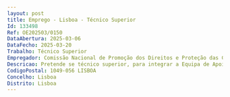 ```yaml
--- 
layout: post
title: Emprego - Lisboa - Técnico Superior
Id: 133498
Ref: OE202503/0150
DataAbertura: 2025-03-06
DataFecho: 2025-03-20
Trabalho: Técnico Superior
Empregador: Comissão Nacional de Promoção dos Direitos e Proteção das Crianças e Jovens
Descricao: Pretende se técnico superior, para integrar a Equipa de Apoio Jurídico, a desempenhar as seguintes funções a) Emitir pareceres para efeitos do disposto nas alíneas a) e b) do n.º 2 do artigo 3.º do Decreto Lei nº 159 2015 de 10 de agosto, e, bem assim, sobre outras matérias que lhe sejam solicitados pela Comissão Nacional b) Analisar e dar parecer sobre projetos de diplomas legais, regulamentares, contratos ou quaisquer atos jurídicos relacionados com as atribuições da CNPDPCJ c) Prestar apoio jurídico especializado às unidades orgânicas da CNPDPCJ e aos grupos de trabalho do Conselho Nacional que sejam criados d) Garantir, em articulação com as restantes áreas envolvidas, a elaboração de propostas de regulamentos ou outros documentos de natureza normativa, de protocolos e outros acordos e) Proceder à identificação, recolha e análise de legislação, jurisprudência e doutrina com interesse para a missão, as atribuições e ação da CNPDPCJ.
CodigoPostal: 1049-056 LISBOA
Concelho: Lisboa
Distrito: Lisboa
--- 
```

